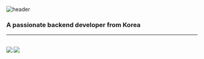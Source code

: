 ![header](https://capsule-render.vercel.app/api?type=Waving&color=gradient&customColorList=15&height=200&text=Ingwon&nbsp;Hwang&fontAlign=70&fontAlignY=40&animation=twinkling)
<!--
**ingwon97/ingwon97** is a ✨ _special_ ✨ repository because its `README.md` (this file) appears on your GitHub profile.

Here are some ideas to get you started:

- 🔭 I’m currently working on ...
- 🌱 I’m currently learning ...
- 👯 I’m looking to collaborate on ...
- 🤔 I’m looking for help with ...
- 💬 Ask me about ...
- 📫 How to reach me: ...
- 😄 Pronouns: ...
- ⚡ Fun fact: ...
-->
<!-- <h1 align="left">Hi 👋, I'm ingwon</h1> -->
<h3 align="left">A passionate backend developer from Korea</h3>

<!-- <h3 align="left">Connect with me:</h3> -->
<p align="left">
</p>
<hr>
<br>
<!--[![Anurag's GitHub stats](https://github-readme-stats.vercel.app/api?username=ingwon97&theme=codeSTACKr)](https://github.com/ingwon97/github-readme-stats)-->

<img align='left' src="https://github-readme-stats.vercel.app/api?username=ingwon97&theme=codeSTACKr">
<img align='left' src="http://mazassumnida.wtf/api/v2/generate_badge?boj=ghkdrnjs180">
